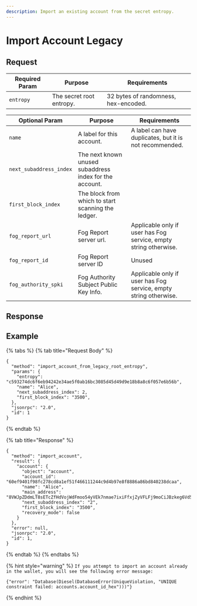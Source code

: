 ```yaml
---
description: Import an existing account from the secret entropy.
---
```


# Import Account Legacy

## Request

| Required Param | Purpose                  | Requirements                         |
| -------------- | ------------------------ | ------------------------------------ |
| `entropy`      | The secret root entropy. | 32 bytes of randomness, hex-encoded. |

| Optional Param          | Purpose                                                 | Requirements                                                     |
| ----------------------- | ------------------------------------------------------- | ---------------------------------------------------------------- |
| `name`                  | A label for this account.                               | A label can have duplicates, but it is not recommended.          |
| `next_subaddress_index` | The next known unused subaddress index for the account. |                                                                  |
| `first_block_index`     | The block from which to start scanning the ledger.      |                                                                  |
| `fog_report_url`        | Fog Report server url.                                  | Applicable only if user has Fog service, empty string otherwise. |
| `fog_report_id`         | Fog Report server ID                                    | Unused                                                           |
| `fog_authority_spki`    | Fog Authority Subject Public Key Info.                  | Applicable only if user has Fog service, empty string otherwise. |

## Response

## Example

{% tabs %}
{% tab title="Request Body" %}
```
{
  "method": "import_account_from_legacy_root_entropy",
  "params": {
    "entropy": "c593274dc6f6eb94242e34ae5f0ab16bc3085d45d49d9e18b8a8c6f057e6b56b",
    "name": "Alice",
    "next_subaddress_index": 2,
    "first_block_index": "3500",
  },
  "jsonrpc": "2.0",
  "id": 1
}
```
{% endtab %}

{% tab title="Response" %}
```
{
  "method": "import_account",
  "result": {
    "account": {
      "object": "account",
      "account_id": "60ef9401f98fc278cd8a1ef51f466111244c9d4b97e8f8886a86bd840238dcaa",
      "name": "Alice",
      "main_address": "8VWJpZDdmLT8sETcZfHdVojWdFmoo54yVEk7nmae7ixiFfxjZyVFLFj9moCiJBzkeg6Vd5BPXbbwrDvoZuxWZWsyU3G3rEvQdqZBmEbfh7x",
      "next_subaddress_index": "2",
      "first_block_index": "3500",
      "recovery_mode": false
    }
  },
  "error": null,
  "jsonrpc": "2.0",
  "id": 1,
}
```
{% endtab %}
{% endtabs %}

{% hint style="warning" %}
`If you attempt to import an account already in the wallet, you will see the following error message:`

```
{"error": "Database(Diesel(DatabaseError(UniqueViolation, "UNIQUE constraint failed: accounts.account_id_hex")))"}
```
{% endhint %}
